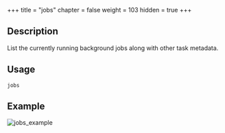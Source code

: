 +++
title = "jobs"
chapter = false
weight = 103
hidden = true
+++

## Description
List the currently running background jobs along with other task metadata.

## Usage
```
jobs
```

## Example

![jobs_example](../images/jobs_example.png)
